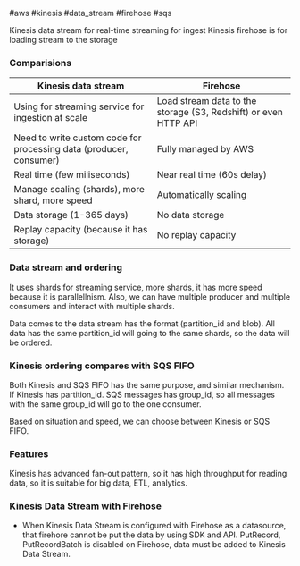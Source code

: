 #aws #kinesis #data_stream #firehose #sqs 

Kinesis data stream for real-time streaming for ingest
Kinesis firehose is for loading stream to the storage

### Comparisions
| Kinesis data stream                                             | Firehose                                                        |
| ------------------------------------------------------------------ | --------------------------------------------------------------- |
| Using for streaming service for ingestion at scale                 | Load stream data to the storage (S3, Redshift) or even HTTP API |
| Need to write custom code for processing data (producer, consumer) | Fully managed by AWS                                            |
| Real time  (few miliseconds)                                       | Near real time  (60s delay)                                     |
| Manage scaling (shards), more shard, more speed                    | Automatically scaling                                           |
| Data storage (1-365 days)                                          | No data storage                                                 |
| Replay capacity (because it has storage)                           | No replay capacity                                              |

### Data stream and ordering
It uses shards for streaming service, more shards, it has more speed because it is parallellnism. Also, we can have multiple producer and multiple consumers and interact with multiple shards.

Data comes to the data stream has the format (partition_id and blob). All data has the same partition_id will going to the same shards, so the data will be ordered.

### Kinesis ordering compares with SQS FIFO
Both Kinesis and SQS FIFO has the same purpose, and similar mechanism. If Kinesis has partition_id. SQS messages has group_id, so all messages with the same group_id will go to the one consumer.

Based on situation and speed, we can choose between Kinesis or SQS FIFO.

### Features
Kinesis has advanced fan-out pattern, so it has high throughput for reading data, so it is suitable for big data, ETL, analytics.

### Kinesis Data Stream with Firehose
- When Kinesis Data Stream is configured with Firehose as a datasource, that firehore cannot be put the data by using SDK and API. PutRecord, PutRecordBatch is disabled on Firehose, data must be added to Kinesis Data Stream.